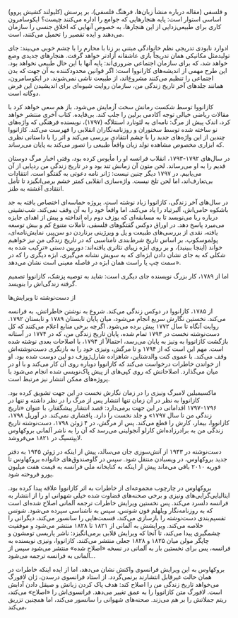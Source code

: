 (کلیولند کشیش پروو) و فلسفی (مقاله درباره منشأ زبان‌ها، فرهنگ فلسفی)، بر پرسش اساسی استوار است: پایه هنجارهایی که جوامع را اداره می‌کنند چیست؟ ایکوسامرون کاری برای طبیعی‌زدایی از این هنجارها، به خصوص آنهایی که اخلاق جنسی را سازمان می‌دهند و ایده تقصیر را تحمیل می‌کنند، است.

ادوارد نابودی تدریجی نظم خانوادگی مبتنی بر زنا با محارم را با چشم خوبی می‌بیند: جای تولیدمثل مکانیکی همان تدریجاً بازی عاشقانه آزادتر خواهد گرفت. هنجارهای جدیدی وضع خواهد شد، که برای سازمان اجتماعی ضروری‌اند: پایه آنها با این حال طبیعی نخواهد بود. این طرح مهمی از اندیشه‌های کازانووا است: اگر قوانین محدودکننده به آن جهت که بدن اجتماعی را تنظیم می‌کنند مشروع‌اند، از طبیعت ناشی نمی‌شوند. در ایکوسامرون، همانند جلدهای آخر تاریخ زندگی من، سازمان روایت شیوه‌ای برای اندیشیدن این فرض دوگانه است.

کازانووا توسط شکست رمانش سخت آزمایش می‌شود. باز هم سعی خواهد کرد با مقالات ریاضی خیالی توجه آکادمی برلین را جلب کند. بی‌فایده. کتاب آخری منتشر خواهد کرد، اندک پیش از مرگ: نامه‌ای به لئونارد اسنتلاگه (۱۷۹۷)، نویسنده فرهنگی که واژه‌های نو ساخته شده توسط سخنوران و روزنامه‌نگاران انقلابی را فهرست می‌کند. کازانووا چندین از این واژه‌های جدید را با چشم انتقادی بررسی می‌کند و اثر را با داستانی نظری که ابزاری مخصوص مشاهده تولد زبان واقعاً طبیعی را تصور می‌کند به پایان می‌رساند.

در سال‌های ۱۷۹۲-۱۷۹۳، انقلاب فرانسه او را مأیوس کرده بود، وقتی اخبار مرگ دوستان قدیم را به او می‌رساند. لحن متون آن زمانش تند بود و در تاریخ زندگی من ردپایی از آن می‌یابیم. در ۱۷۹۷ دیگر چنین نیست: ژانر نامه دعوتی به گفتگو است. انتقادات بی‌تعارف‌اند، اما لحن تلخ نیست. واژه‌سازی انقلابی کمتر خشم برمی‌انگیزد تا تأمل انتقادی آغشته به طنز.

در سال‌های آخر زندگی، کازانووا زیاد نوشته است. پروژه حماسه‌ای اختصاص یافته به جد باشکوه حامی‌اش، آلبرتیاد را یاد می‌کند، اما واقعاً خود را به آن وقف نمی‌کند. شب‌نشینی درباره ربا می‌نویسد تا به مسابقه‌ای که یوزف دوم راه انداخته و پیش از اهدای جایزه می‌میرد پاسخ دهد. در اوراق دوکس گفتگوهای فلسفی، تأملات متنوع کم و بیش توسعه یافته، نقدی از بررسی‌های طبیعت و پل و ویرژینی برناردن دو سن‌پیر، نمایش‌نامه‌ای، پولموسکوپ، بر اساس تاریخ شرط‌بندی نامناسبی که در تاریخ زندگی من نیز خواهیم خواند (اینجا ببینید)، و بر روی ابژه زیبای تئاتری یافته‌اند: دوربین دستی «ترکیب شده به شکلی که به جای نشان دادن ابژه‌ای که به سویش نشانه می‌گیری، ابژه دیگری را که در سمت چپ یا راست همان ابژه در فاصله معینی است نشان می‌دهد».

اما از ۱۷۸۹، کار بزرگ نویسنده جای دیگری است: شاید به توصیه پزشک، کازانووا تصمیم گرفته زندگی‌اش را بنویسد.

از دست‌نوشته تا ویرایش‌ها

از ۱۷۸۵، کازانووا در دوکس زندگی می‌کند. شروع به نوشتن خاطراتش، به فرانسه می‌کند. نخستین نگارش سریع انجام می‌شود، میان پایان تابستان ۱۷۸۹ و تابستان ۱۷۹۲. روایت آنگاه تا سال ۱۷۷۲ پیش برده می‌شود. اگرچه برخی منابع اعلام می‌کنند که کل دست‌نوشته نخست در ۱۷۹۳ تمام شده، پایان تاریخ زندگی من، که در ۱۷۷۴ در آستانه بازگشت کازانووا به ونیز به پایان می‌رسد، احتمالاً از ۱۷۹۴، با اصلاحات بعدی نوشته شده است. مهم این است که از ۱۷۹۴ و تا مرگش، ونیزی خود را به بازنگری دست‌نوشته‌اش وقف می‌کند. با عموی کنت والدشتاین، شاهزاده شارل‌ژوزف دو لین دوست شده بود. او از خواندن خاطرات درخواست می‌کند که کازانووا دوباره روی آن کار می‌کند و با او در میان می‌گذارد. اصلاحاتش که روی کپی‌های از پیش پاک‌نویسی شده انجام می‌شود با پروژه‌های ممکن انتشار نیز مرتبط است.

ماکسیمیلین لامبرگ ونیزی را در زمان نگارش نخست در این جهت تشویق کرده بود. کازانووا به نظر در آن زمان تنها انتشار پس از مرگ را در نظر داشته و تنها در ۱۷۹۶-۱۷۹۷ اقداماتی در این جهت برمی‌دارد: قصد انتشار پیشگفتار، با عنوان «تاریخ زندگی من تا سال ۱۷۹۷» و جلد نخست را دارد. پافشاری نمی‌کند. در آوریل ۱۷۹۸، کازانووا، بیمار، کارش را قطع می‌کند. پس از مرگش، در ۴ ژوئن ۱۷۹۸، دست‌نوشته تاریخ زندگی من به برادرزاده‌اش کارلو آنجولینی می‌رسد که آن را به ناشر آلمانی بروکهاوس لایپتسیگ در ۱۸۲۱ می‌فروشد.

دست‌نوشته در ۱۹۴۳ از آتش‌سوزی جان می‌سالد، پیش از اینکه در ژوئن ۱۹۴۵ به دفتر جدید بروکهاوس، در ویسبادن منتقل شود. سپس در گاوصندوق‌های خانواده بروکهاوس تا فوریه ۲۰۱۰ باقی می‌ماند پیش از اینکه به کتابخانه ملی فرانسه به قیمت هفت میلیون یورو فروخته شود.

بروکهاوس در چارچوب مجموعه‌ای از خاطرات به اثر کازانووا علاقه پیدا کرده بود. ایتالیایی‌گرایی‌های ونیزی و برخی صحنه‌های قضاوت شده خیلی شهوانی او را از انتشار به فرانسه دلسرد می‌کند. پس نخستین ویرایش خاطرات ترجمه آلمانی اصلاح شده‌ای است که به روزنامه‌نگار ویلهلم فون شوتس، سپس به ناشناسی سپرده می‌شود. شوتس تقسیم‌بندی دست‌نوشته را بازسازی می‌کند، قسمت‌هایی را سانسور می‌کند، دیگرانی را خلاصه می‌کند. ویرایشش به آلمانی از ۱۸۲۱ تا ۱۸۲۸ منتشر می‌شود و موفقیت چشمگیری پیدا می‌کند، تا آنجا که ویرایش قلابی برمی‌انگیزد: ناشر پاریسی تومشون و چاپگر مولن میان ۱۸۲۵ و ۱۸۲۸ جعلی منتشر می‌کنند. کازانووا، ونیزی نویسنده به فرانسه، پس برای نخستین بار به آلمانی در نسخه «اصلاح شده» منتشر می‌شود سپس از آلمانی به فرانسه ترجمه می‌شود...

بروکهاوس به این ویرایش فرانسوی واکنش نشان می‌دهد، اما از ایده اینکه خاطرات در همان حالت غیرقابل انتشارند برنمی‌گردد. از استاد فرانسوی درسدن، ژان لافورگ می‌خواهد تاریخ زندگی من را اصلاح کند: هدف پاک کردن زبانش و صیقل دادن آدابش است. لافورگ متن کازانووا را به عمق تغییر می‌دهد. فرانسوی‌اش را «اصلاح» می‌کند، ریتم جملاتش را بر هم می‌زند. صحنه‌های شهوانی را سانسور می‌کند، اما همچنین تزریق می‌کند،